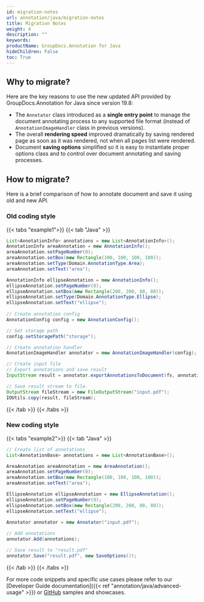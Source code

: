 ```yaml
---
id: migration-notes
url: annotation/java/migration-notes
title: Migration Notes
weight: 4
description: ""
keywords: 
productName: GroupDocs.Annotation for Java
hideChildren: False
toc: True
---
```


## Why to migrate?

Here are the key reasons to use the new updated API provided by GroupDocs.Annotation for Java since version 19.8:
*   The `Annotator` class introduced as a **single entry point** to manage the document annotating process to any supported file format (instead of `AnnotationImageHandler` class in previous versions).
*   The overall **rendering speed** improved dramatically by saving rendered page as soon as it was rendered, not when all pages list were rendered.
*   Document **saving options** simplified so it is easy to instantiate proper options class and to control over document annotating and saving processes.

## How to migrate?
Here is a brief comparison of how to annotate document and save it using old and new API.

### Old coding style

{{< tabs "example1">}}
{{< tab "Java" >}} 
```java
List<AnnotationInfo> annotations = new List<AnnotationInfo>();
AnnotationInfo areaAnnotation = new AnnotationInfo();
areaAnnotation.setPageNumber(0);
areaAnnotation.setBox(new Rectangle(100, 100, 100, 100));
areaAnnotation.setType(Domain.AnnotationType.Area);
areaAnnotation.setText("area");

AnnotationInfo ellipseAnnotation = new AnnotationInfo();
ellipseAnnotation.setPageNumber(0);
ellipseAnnotation.setBox(new Rectangle(200, 200, 80, 80));
ellipseAnnotation.setType(Domain.AnnotationType.Ellipse);
ellipseAnnotation.setText("ellipse");           
 
// Create annotation config
AnnotationConfig config = new AnnotationConfig();

// Set storage path
config.setStoragePath("storage");

// Create annotation handler
AnnotationImageHandler annotator = new AnnotationImageHandler(config);

// Create input file
// Export annotations and save result
InputStream result = annotator.exportAnnotationsToDocument(fs, annotations);

// Save result stream to file.
OutputStream fileStream = new FileOutputStream("input.pdf");
IOUtils.copy(result, fileStream);
```
{{< /tab >}}
{{< /tabs >}}

### New coding style

{{< tabs "example2">}}
{{< tab "Java" >}} 
```java
// Create list of annotations
List<AnnotationBase> annotations = new List<AnnotationBase>();

AreaAnnotation areaAnnotation = new AreaAnnotation();
areaAnnotation.setPageNumber(0);
areaAnnotation.setBox(new Rectangle(100, 100, 100, 100));
areaAnnotation.setText("area");

EllipseAnnotation ellipseAnnotation = new EllipseAnnotation();
ellipseAnnotation.setPageNumber(0);
ellipseAnnotation.setBox(new Rectangle(200, 200, 80, 80));
ellipseAnnotation.setText("ellipse");
 
Annotator annotator = new Annotator("input.pdf");

// Add annotations
annotator.Add(annotations);

// Save result to "result.pdf"
annotator.Save("result.pdf", new SaveOptions());
```
{{< /tab >}}
{{< /tabs >}}
  
For more code snippets and specific use cases please refer to our [Developer Guide documentation]({{< ref "annotation/java/advanced-usage" >}}) or [GitHub](https://github.com/groupdocs-annotation/GroupDocs.Annotation-for-Java) samples and showcases.
